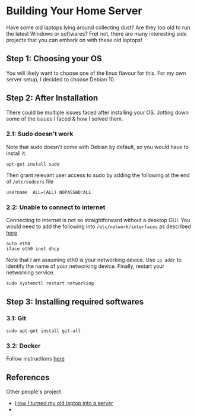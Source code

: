 # Building Your Home Server

Have some old laptops lying around collecting dust? 
Are they too old to run the latest Windows or softwares? 
Fret not, there are many interesting side projects that you can embark on with these old laptops!

## Step 1: Choosing your OS

You will likely want to choose one of the linux flavour for this.
For my own server setup, I decided to choose Debian 10.

## Step 2: After Installation

There could be multiple issues faced after installing your OS.
Jotting down some of the issues I faced & how I solved them.

### 2.1: Sudo doesn't work

Note that sudo doesn't come with Debian by default, so you would have to install it.

```
apt-get install sudo
```

Then grant relevant user access to sudo by adding the following at the end of `/etc/sudoers` file

```
username  ALL=(ALL) NOPASSWD:ALL
```

### 2.2: Unable to connect to internet

Connecting to internet is not so straightforward without a desktop GUI.
You would need to add the following into `/etc/network/interfaces` as described [here](https://askubuntu.com/questions/330093/cant-connect-to-a-wired-connection)

```
auto eth0
iface eth0 inet dhcp
```

Note that I am assuming eth0 is your networking device. Use `ip addr` to identify the name of your networking device.
Finally, restart your networking service.

```
sudo systemctl restart networking
```

## Step 3: Installing required softwares

### 3.1: Git

```
sudo apt-get install git-all
```

### 3.2: Docker

Follow instructions [here](https://docs.docker.com/engine/install/debian/)

## References

Other people's project
- [How I turned my old laptop into a server](https://dev.to/jayesh_w/this-is-how-i-turned-my-old-laptop-into-a-server-1elf)
- 
